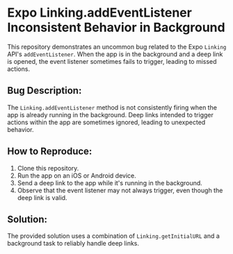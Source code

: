 # Expo Linking.addEventListener Inconsistent Behavior in Background

This repository demonstrates an uncommon bug related to the Expo `Linking` API's `addEventListener`. When the app is in the background and a deep link is opened, the event listener sometimes fails to trigger, leading to missed actions.

## Bug Description:
The `Linking.addEventListener` method is not consistently firing when the app is already running in the background.  Deep links intended to trigger actions within the app are sometimes ignored, leading to unexpected behavior.

## How to Reproduce:
1. Clone this repository.
2. Run the app on an iOS or Android device.
3. Send a deep link to the app while it's running in the background.
4. Observe that the event listener may not always trigger, even though the deep link is valid.

## Solution:
The provided solution uses a combination of `Linking.getInitialURL` and a background task to reliably handle deep links.
